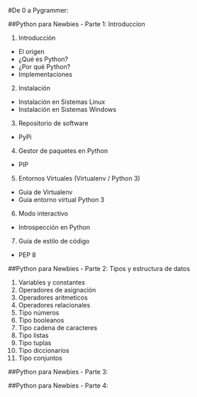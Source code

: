 #De 0 a Pygrammer:

##Python para Newbies - Parte 1: Introduccion

1. Introducción
 * El origen
 * ¿Qué es Python?
 * ¿Por qué Python?
 * Implementaciones

2. Instalación
 * Instalación en Sistemas Linux
 * Instalación en Sistemas Windows

3. Repositorio de software
 * PyPi

4. Gestor de paquetes en Python
 * PIP

5. Entornos Virtuales (Virtualenv / Python 3)
 * Guia de Virtualenv
 * Guia entorno virtual Python 3

6. Modo interactivo
 * Introspección en Python

7. Guia de estilo de código
 * PEP 8

##Python para Newbies - Parte 2: Tipos y estructura de datos
1. Variables y constantes
2. Operadores de asignación
3. Operadores aritmeticos
4. Operadores relacionales
5. Tipo números
6. Tipo booleanos
7. Tipo cadena de caracteres
8. Tipo listas
9. Tipo tuplas
10. Tipo diccionarios
11. Tipo conjuntos

##Python para Newbies - Parte 3:

##Python para Newbies - Parte 4:
